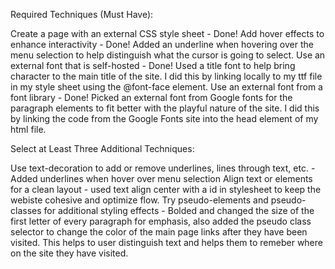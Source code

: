 Required Techniques (Must Have):

Create a page with an external CSS style sheet - Done!
Add hover effects to enhance interactivity - Done! Added an underline when hovering over the menu selection to help distinguish what the cursor is going to select.
Use an external font that is self-hosted - Done! Used a title font to help bring character to the main title of the site. I did this by linking locally to my ttf file in my style sheet using the @font-face element.
Use an external font from a font library - Done! Picked an external font from Google fonts for the paragraph elements to fit better with the playful nature of the site. I did this by linking the code from the Google Fonts site into the head element of my html file.

Select at Least Three Additional Techniques:

Use text-decoration to add or remove underlines, lines through text, etc. - Added underlines when hover over menu selection
Align text or elements for a clean layout - used text align center with a id in stylesheet to keep the webiste cohesive and optimize flow.
Try pseudo-elements and pseudo-classes for additional styling effects - Bolded and changed the size of the first letter of every paragraph for emphasis, also added the pseudo class selector to change the color of the main page links after they have been visited. This helps to user distinguish text and helps them to remeber where on the site they have visited.